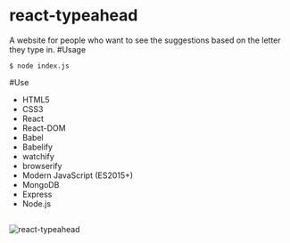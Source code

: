 # react-typeahead
A website for people who want to see the suggestions based on the letter they type in.
#Usage
```
$ node index.js
```
#Use
* HTML5
* CSS3
* React
* React-DOM
* Babel
* Babelify
* watchify
* browserify
* Modern JavaScript (ES2015+)
* MongoDB
* Express
* Node.js
##
![react-typeahead](https://user-images.githubusercontent.com/27325328/32960743-f05372b0-cb7a-11e7-87cc-f0518e554d40.gif)
